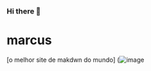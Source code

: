 ### Hi there 👋

<!--
**marcusvini003/marcusvini003** is a ✨ _special_ ✨ repository because its `README.md` (this file) appears on your GitHub profile.

Here are some ideas to get you started:

- 🔭 I’m currently working on ...
- 🌱 I’m currently learning ...
- 👯 I’m looking to collaborate on ...
- 🤔 I’m looking for help with ...
- 💬 Ask me about ...
- 📫 How to reach me: ...
- 😄 Pronouns: ...
- ⚡ Fun fact: ...
-->
**marcus**
==========
[o melhor site de makdwn do mundo]
(![image](https://user-images.githubusercontent.com/99843482/223878403-d15e2640-f50a-45af-b0b8-4fe49e194192.png)

